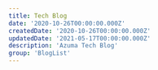 ```yaml
---
title: Tech Blog
date: '2020-10-26T00:00:00.000Z'
createdDate: '2020-10-26T00:00:00.000Z'
updatedDate: '2021-05-17T00:00:00.000Z'
description: 'Azuma Tech Blog'
group: 'BlogList'
---
```

